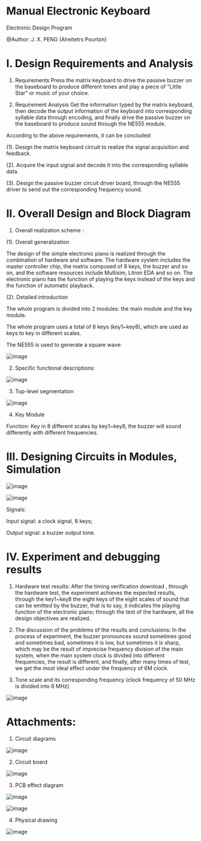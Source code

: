 # Manual Electronic Keyboard

Electronic Design Program

@Author: J. X. PENG (Alreitetrs Pourton)

# I. Design Requirements and Analysis

1. Requirements
Press the matrix keyboard to drive the passive buzzer on the baseboard to produce different tones and play a piece of “Little Star” or music of your choice.

2. Requirement Analysis
Get the information typed by the matrix keyboard, then decode the output information of the keyboard into corresponding syllable data through encoding, and finally drive the passive buzzer on the baseboard to produce sound through the NE555 module.

According to the above requirements, it can be concluded:

(1). Design the matrix keyboard circuit to realize the signal acquisition and feedback.

(2). Acquire the input signal and decode it into the corresponding syllable data.

(3). Design the passive buzzer circuit driver board, through the NE555 driver to send out the corresponding frequency sound.

# II. Overall Design and Block Diagram
1. Overall realization scheme :

(1). Overall generalization

The design of the simple electronic piano is realized through the combination of hardware and software. The hardware system includes the master controller chip, the matrix composed of 8 keys, the buzzer and so on, and the software resources include Multisim, Litron EDA and so on. The electronic piano has the function of playing the keys instead of the keys and the function of automatic playback. 

(2). Detailed introduction

The whole program is divided into 2 modules: the main module and the key module. 

The whole program uses a total of 8 keys (key1~key8), which are used as keys to key in different scales.

The NE555 is used to generate a square wave:

![image](https://github.com/user-attachments/assets/7ccbcd7f-86a2-49c4-aad8-1de4c08e71f1)


2. Specific functional descriptions:

![image](https://github.com/user-attachments/assets/5151d3a4-96e3-453a-8f25-bf616f5bf5a5)


3. Top-level segmentation

![image](https://github.com/user-attachments/assets/8d8367a8-907d-4be1-b301-d2efbbb3be52)


4. Key Module

Function: Key in 8 different scales by key1~key8, the buzzer will sound differently with different frequencies.


# III. Designing Circuits in Modules, Simulation

![image](https://github.com/user-attachments/assets/3ab692a5-6787-4095-a88e-ae8cc1bfaaae)

![image](https://github.com/user-attachments/assets/475468fb-c98d-41d4-a127-4b3b43902099)

Signals:

Input signal: a clock signal, 8 keys;

Output signal: a buzzer output tone.


# IV. Experiment and debugging results
1. Hardware test results:
After the timing verification download , through the hardware test, the experiment achieves the expected results, through the key1~key8 the eight keys of the eight scales of sound that can be emitted by the buzzer, that is to say, it indicates the playing function of the electronic piano; through the test of the hardware, all the design objectives are realized.

2. The discussion of the problems of the results and conclusions:
In the process of experiment, the buzzer pronounces sound sometimes good and sometimes bad, sometimes it is low, but sometimes it is sharp, which may be the result of imprecise frequency division of the main system, when the main system clock is divided into different frequencies, the result is different, and finally, after many times of test, we get the most ideal effect under the frequency of 6M clock.

3. Tone scale and its corresponding frequency (clock frequency of 50 MHz is divided into 6 MHz)

![image](https://github.com/user-attachments/assets/1edb577a-039a-445f-ab0a-e090a7abf269)


# Attachments:
1. Circuit diagrams

![image](https://github.com/user-attachments/assets/609e5c50-843b-4673-8075-d619f416a67c)


2. Circuit board

![image](https://github.com/user-attachments/assets/57c8663f-73d8-46f6-9008-442c4bddfe3e)


3. PCB effect diagram
 
![image](https://github.com/user-attachments/assets/ed7b6843-e92b-4bef-86b7-5cedc99e2edd)

![image](https://github.com/user-attachments/assets/7025cdd3-e6d2-42e4-bfa1-62aae0b4e4bb)


4. Physical drawing

![image](https://github.com/user-attachments/assets/05236f2e-8cec-4dc2-ab9f-e367ca69eae8)

